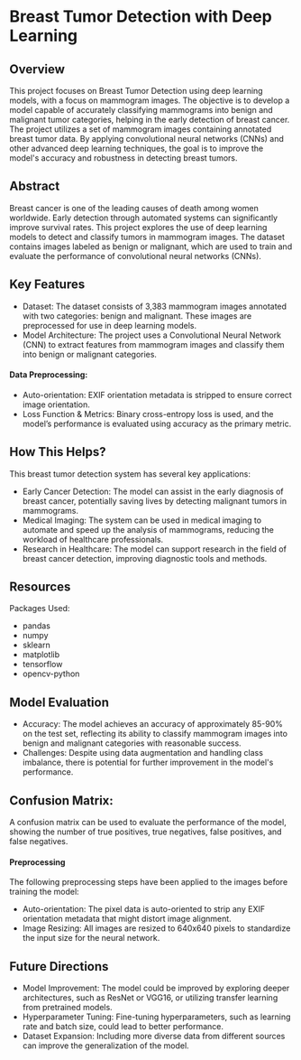 # Breast Tumor Detection with Deep Learning
## Overview
This project focuses on Breast Tumor Detection using deep learning models, with a focus on mammogram images. The objective is to develop a model capable of accurately classifying mammograms into benign and malignant tumor categories, helping in the early detection of breast cancer. The project utilizes a set of mammogram images containing annotated breast tumor data. By applying convolutional neural networks (CNNs) and other advanced deep learning techniques, the goal is to improve the model's accuracy and robustness in detecting breast tumors.

## Abstract
Breast cancer is one of the leading causes of death among women worldwide. Early detection through automated systems can significantly improve survival rates. This project explores the use of deep learning models to detect and classify tumors in mammogram images. The dataset contains images labeled as benign or malignant, which are used to train and evaluate the performance of convolutional neural networks (CNNs).

## Key Features
- Dataset: The dataset consists of 3,383 mammogram images annotated with two categories: benign and malignant. These images are preprocessed for use in deep learning models.
- Model Architecture: The project uses a Convolutional Neural Network (CNN) to extract features from mammogram images and classify them into benign or malignant categories.
#### Data Preprocessing:
- Auto-orientation: EXIF orientation metadata is stripped to ensure correct image orientation.
- Loss Function & Metrics: Binary cross-entropy loss is used, and the model’s performance is evaluated using accuracy as the primary metric.

## How This Helps?
This breast tumor detection system has several key applications:
- Early Cancer Detection: The model can assist in the early diagnosis of breast cancer, potentially saving lives by detecting malignant tumors in mammograms.
- Medical Imaging: The system can be used in medical imaging to automate and speed up the analysis of mammograms, reducing the workload of healthcare professionals.
- Research in Healthcare: The model can support research in the field of breast cancer detection, improving diagnostic tools and methods.

## Resources
Packages Used:
- pandas
- numpy
- sklearn
- matplotlib
- tensorflow
- opencv-python

## Model Evaluation
- Accuracy: The model achieves an accuracy of approximately 85-90% on the test set, reflecting its ability to classify mammogram images into benign and malignant categories with reasonable success.
- Challenges: Despite using data augmentation and handling class imbalance, there is potential for further improvement in the model's performance.

## Confusion Matrix:
A confusion matrix can be used to evaluate the performance of the model, showing the number of true positives, true negatives, false positives, and false negatives.
#### Preprocessing
The following preprocessing steps have been applied to the images before training the model:
- Auto-orientation: The pixel data is auto-oriented to strip any EXIF orientation metadata that might distort image alignment.
- Image Resizing: All images are resized to 640x640 pixels to standardize the input size for the neural network.

## Future Directions
- Model Improvement: The model could be improved by exploring deeper architectures, such as ResNet or VGG16, or utilizing transfer learning from pretrained models.
- Hyperparameter Tuning: Fine-tuning hyperparameters, such as learning rate and batch size, could lead to better performance.
- Dataset Expansion: Including more diverse data from different sources can improve the generalization of the model.
